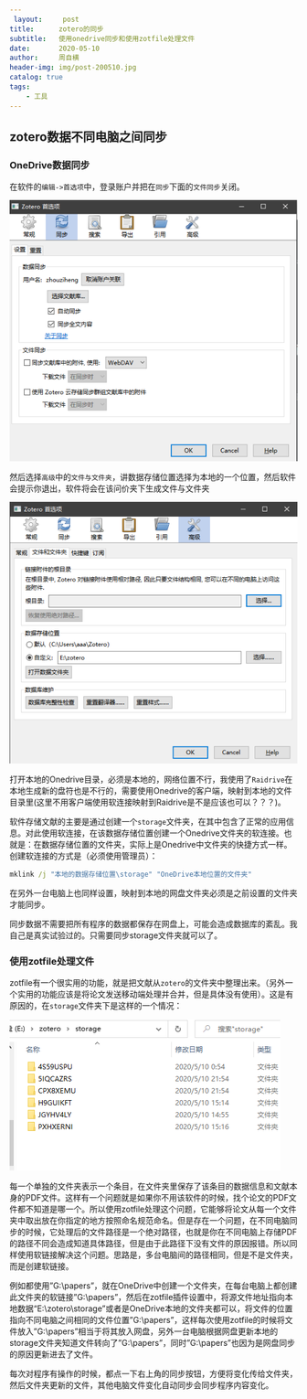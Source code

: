 ```yaml
---
 layout:     post
title:      zotero的同步
subtitle:   使用onedrive同步和使用zotfile处理文件
date:       2020-05-10
author:     周自横
header-img: img/post-200510.jpg
catalog: true
tags:
    - 工具
---
```


 ## zotero数据不同电脑之间同步

### OneDrive数据同步

在软件的`编辑->首选项`中，登录账户并把在`同步`下面的`文件同步`关闭。

![image-20200510221006979](https://raw.githubusercontent.com/HBaaa/saveImage/master/image-20200510221006979.png)

然后选择`高级`中的`文件与文件夹`，讲数据存储位置选择为本地的一个位置，然后软件会提示你退出，软件将会在该问价夹下生成文件与文件夹

![image-20200510221130336](https://raw.githubusercontent.com/HBaaa/saveImage/master/image-20200510221130336.png)

打开本地的Onedrive目录，必须是本地的，网络位置不行，我使用了`Raidrive`在本地生成新的盘符也是不行的，需要使用Onedrive的客户端，映射到本地的文件目录里(这里不用客户端使用软连接映射到Raidrive是不是应该也可以？？？)。

软件存储文献的主要是通过创建一个`storage`文件夹，在其中包含了正常的应用信息。对此使用软连接，在该数据存储位置创建一个Onedrive文件夹的软连接。也就是：在数据存储位置的文件夹，实际上是Onedrive中文件夹的快捷方式一样。创建软连接的方式是（必须使用管理员）：

~~~cmd
mklink /j "本地的数据存储位置\storage" "OneDrive本地位置的文件夹"
~~~

在另外一台电脑上也同样设置，映射到本地的网盘文件夹必须是之前设置的文件夹才能同步。

同步数据不需要把所有程序的数据都保存在网盘上，可能会造成数据库的紊乱。我自己是真实试验过的。只需要同步storage文件夹就可以了。

### 使用zotfile处理文件

zotfile有一个很实用的功能，就是把文献从`zotero`的文件夹中整理出来。（另外一个实用的功能应该是将论文发送移动端处理并合并，但是具体没有使用）。这是有原因的，在`storage`文件夹下是这样的一个情况：

![image-20200511000630805](https://raw.githubusercontent.com/HBaaa/saveImage/master/image-20200511000630805.png)

每一个单独的文件夹表示一个条目，在文件夹里保存了该条目的数据信息和文献本身的PDF文件。这样有一个问题就是如果你不用该软件的时候，找个论文的PDF文件都不知道是哪一个。所以使用zotfile处理这个问题，它能够将论文从每一个文件夹中取出放在你指定的地方按照命名规范命名。但是存在一个问题，在不同电脑同步的时候，它处理后的文件路径是一个绝对路径，也就是你在不同电脑上存储PDF的路径不同会造成知道具体路径，但是由于此路径下没有文件的原因报错。所以同样使用软链接解决这个问题。思路是，多台电脑间的路径相同，但是不是文件夹，而是创建软链接。

例如都使用”G:\papers”，就在OneDrive中创建一个文件夹，在每台电脑上都创建此文件夹的软链接”G:\papers”，然后在zotfile插件设置中，将源文件地址指向本地数据“E:\zotero\storage”或者是OneDrive本地的文件夹都可以，将文件的位置指向不同电脑之间相同的文件位置”G:\papers”，这样每次使用zotfile的时候将文件放入”G:\papers”相当于将其放入网盘，另外一台电脑根据网盘更新本地的storage文件夹知道文件转向了”G:\papers”，同时”G:\papers”也因为是网盘同步的原因更新进去了文件。

每次对程序有操作的时候，都点一下右上角的同步按钮，方便将变化传给文件夹，然后文件夹更新的文件，其他电脑文件变化自动同步会同步程序内容变化。

